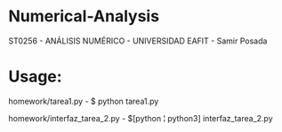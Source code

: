 # Numerical-Analysis
ST0256 - ANÁLISIS NUMÉRICO - UNIVERSIDAD EAFIT  - Samir Posada

# Usage:
homework/tarea1.py - $ python tarea1.py

homework/interfaz_tarea_2.py - $[python ¦ python3] interfaz_tarea_2.py
